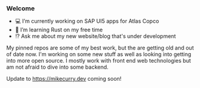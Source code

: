 <style>
* {
  margin: 0;
  padding:0;
  }
</style>
### Welcome 

- 💻 I’m currently working on SAP UI5 apps for Atlas Copco
- 🦀 I’m learning Rust on my free time
- ⁉️ Ask me about my new website/blog that's under development

My pinned repos are some of my best work, but the are getting old and out of date now. I'm working on some new stuff as well as looking into 
getting into more open source. I mostly work with front end web technologies but am not afraid to dive into some backend. 

Update to https://mikecurry.dev coming soon!
